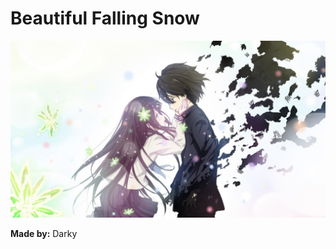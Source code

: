 # Beautiful Falling Snow

<img src="./img/4.jpg"></img>

**Made by:** <a title="Darky" herf="https://github.com/DarkyEG/Beautiful-Falling-Snow/blob/master/img/4.jpg?raw=true">Darky</a>